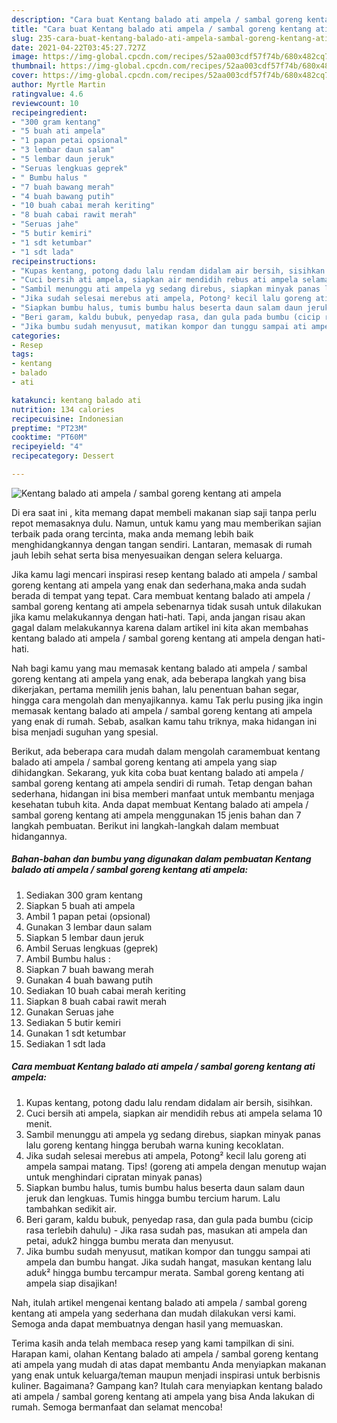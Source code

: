 ```yaml
---
description: "Cara buat Kentang balado ati ampela / sambal goreng kentang ati ampela yang lezat dan Mudah Dibuat"
title: "Cara buat Kentang balado ati ampela / sambal goreng kentang ati ampela yang lezat dan Mudah Dibuat"
slug: 235-cara-buat-kentang-balado-ati-ampela-sambal-goreng-kentang-ati-ampela-yang-lezat-dan-mudah-dibuat
date: 2021-04-22T03:45:27.727Z
image: https://img-global.cpcdn.com/recipes/52aa003cdf57f74b/680x482cq70/kentang-balado-ati-ampela-sambal-goreng-kentang-ati-ampela-foto-resep-utama.jpg
thumbnail: https://img-global.cpcdn.com/recipes/52aa003cdf57f74b/680x482cq70/kentang-balado-ati-ampela-sambal-goreng-kentang-ati-ampela-foto-resep-utama.jpg
cover: https://img-global.cpcdn.com/recipes/52aa003cdf57f74b/680x482cq70/kentang-balado-ati-ampela-sambal-goreng-kentang-ati-ampela-foto-resep-utama.jpg
author: Myrtle Martin
ratingvalue: 4.6
reviewcount: 10
recipeingredient:
- "300 gram kentang"
- "5 buah ati ampela"
- "1 papan petai opsional"
- "3 lembar daun salam"
- "5 lembar daun jeruk"
- "Seruas lengkuas geprek"
- " Bumbu halus "
- "7 buah bawang merah"
- "4 buah bawang putih"
- "10 buah cabai merah keriting"
- "8 buah cabai rawit merah"
- "Seruas jahe"
- "5 butir kemiri"
- "1 sdt ketumbar"
- "1 sdt lada"
recipeinstructions:
- "Kupas kentang, potong dadu lalu rendam didalam air bersih, sisihkan."
- "Cuci bersih ati ampela, siapkan air mendidih rebus ati ampela selama 10 menit."
- "Sambil menunggu ati ampela yg sedang direbus, siapkan minyak panas lalu goreng kentang hingga berubah warna kuning kecoklatan."
- "Jika sudah selesai merebus ati ampela, Potong² kecil lalu goreng ati ampela sampai matang. Tips! (goreng ati ampela dengan menutup wajan untuk menghindari cipratan minyak panas)"
- "Siapkan bumbu halus, tumis bumbu halus beserta daun salam daun jeruk dan lengkuas. Tumis hingga bumbu tercium harum. Lalu tambahkan sedikit air."
- "Beri garam, kaldu bubuk, penyedap rasa, dan gula pada bumbu (cicip rasa terlebih dahulu) Jika rasa sudah pas, masukan ati ampela dan petai, aduk2 hingga bumbu merata dan menyusut."
- "Jika bumbu sudah menyusut, matikan kompor dan tunggu sampai ati ampela dan bumbu hangat. Jika sudah hangat, masukan kentang lalu aduk² hingga bumbu tercampur merata. Sambal goreng kentang ati ampela siap disajikan!"
categories:
- Resep
tags:
- kentang
- balado
- ati

katakunci: kentang balado ati 
nutrition: 134 calories
recipecuisine: Indonesian
preptime: "PT23M"
cooktime: "PT60M"
recipeyield: "4"
recipecategory: Dessert

---
```



![Kentang balado ati ampela / sambal goreng kentang ati ampela](https://img-global.cpcdn.com/recipes/52aa003cdf57f74b/680x482cq70/kentang-balado-ati-ampela-sambal-goreng-kentang-ati-ampela-foto-resep-utama.jpg)

Di era  saat ini , kita memang dapat membeli makanan siap saji tanpa perlu repot memasaknya dulu. Namun, untuk kamu yang mau memberikan sajian terbaik pada orang tercinta, maka anda memang lebih baik menghidangkannya dengan tangan sendiri. Lantaran, memasak di rumah jauh lebih sehat serta bisa menyesuaikan dengan selera keluarga.

Jika kamu lagi mencari inspirasi resep kentang balado ati ampela / sambal goreng kentang ati ampela yang enak dan sederhana,maka anda sudah berada di tempat yang tepat. Cara membuat kentang balado ati ampela / sambal goreng kentang ati ampela  sebenarnya tidak susah untuk dilakukan jika kamu melakukannya dengan hati-hati. Tapi, anda jangan risau akan gagal dalam melakukannya 
karena dalam artikel ini kita akan membahas kentang balado ati ampela / sambal goreng kentang ati ampela dengan hati-hati.  



Nah bagi kamu yang mau memasak kentang balado ati ampela / sambal goreng kentang ati ampela yang enak, ada beberapa langkah yang bisa dikerjakan, pertama memilih jenis bahan, lalu penentuan bahan segar, hingga cara mengolah dan menyajikannya. kamu Tak perlu pusing jika ingin memasak kentang balado ati ampela / sambal goreng kentang ati ampela yang enak di rumah. Sebab, asalkan kamu  tahu triknya, maka hidangan ini bisa menjadi suguhan yang spesial.

Berikut, ada beberapa cara mudah dalam mengolah caramembuat kentang balado ati ampela / sambal goreng kentang ati ampela yang siap dihidangkan. Sekarang, yuk kita coba buat kentang balado ati ampela / sambal goreng kentang ati ampela sendiri di rumah. Tetap dengan bahan sederhana, hidangan ini bisa memberi manfaat untuk membantu menjaga kesehatan tubuh kita. Anda dapat membuat Kentang balado ati ampela / sambal goreng kentang ati ampela menggunakan 15 jenis bahan dan 7 langkah pembuatan. Berikut ini langkah-langkah dalam membuat hidangannya.

<!--inarticleads1-->

##### Bahan-bahan dan bumbu yang digunakan dalam pembuatan Kentang balado ati ampela / sambal goreng kentang ati ampela:

1. Sediakan 300 gram kentang
1. Siapkan 5 buah ati ampela
1. Ambil 1 papan petai (opsional)
1. Gunakan 3 lembar daun salam
1. Siapkan 5 lembar daun jeruk
1. Ambil Seruas lengkuas (geprek)
1. Ambil  Bumbu halus :
1. Siapkan 7 buah bawang merah
1. Gunakan 4 buah bawang putih
1. Sediakan 10 buah cabai merah keriting
1. Siapkan 8 buah cabai rawit merah
1. Gunakan Seruas jahe
1. Sediakan 5 butir kemiri
1. Gunakan 1 sdt ketumbar
1. Sediakan 1 sdt lada




<!--inarticleads2-->

##### Cara membuat Kentang balado ati ampela / sambal goreng kentang ati ampela:

1. Kupas kentang, potong dadu lalu rendam didalam air bersih, sisihkan.
1. Cuci bersih ati ampela, siapkan air mendidih rebus ati ampela selama 10 menit.
1. Sambil menunggu ati ampela yg sedang direbus, siapkan minyak panas lalu goreng kentang hingga berubah warna kuning kecoklatan.
1. Jika sudah selesai merebus ati ampela, Potong² kecil lalu goreng ati ampela sampai matang. Tips! (goreng ati ampela dengan menutup wajan untuk menghindari cipratan minyak panas)
1. Siapkan bumbu halus, tumis bumbu halus beserta daun salam daun jeruk dan lengkuas. Tumis hingga bumbu tercium harum. Lalu tambahkan sedikit air.
1. Beri garam, kaldu bubuk, penyedap rasa, dan gula pada bumbu (cicip rasa terlebih dahulu) - Jika rasa sudah pas, masukan ati ampela dan petai, aduk2 hingga bumbu merata dan menyusut.
1. Jika bumbu sudah menyusut, matikan kompor dan tunggu sampai ati ampela dan bumbu hangat. Jika sudah hangat, masukan kentang lalu aduk² hingga bumbu tercampur merata. Sambal goreng kentang ati ampela siap disajikan!




Nah, itulah artikel mengenai  kentang balado ati ampela / sambal goreng kentang ati ampela  yang sederhana dan mudah dilakukan versi kami. Semoga anda dapat membuatnya dengan hasil yang memuaskan. 

Terima kasih anda telah membaca resep yang kami tampilkan di sini. Harapan kami, olahan  Kentang balado ati ampela / sambal goreng kentang ati ampela yang mudah di atas dapat membantu Anda menyiapkan makanan yang enak untuk keluarga/teman maupun menjadi inspirasi untuk berbisnis kuliner. Bagaimana? Gampang kan? Itulah cara menyiapkan kentang balado ati ampela / sambal goreng kentang ati ampela yang bisa Anda lakukan di rumah. Semoga bermanfaat dan selamat mencoba!

